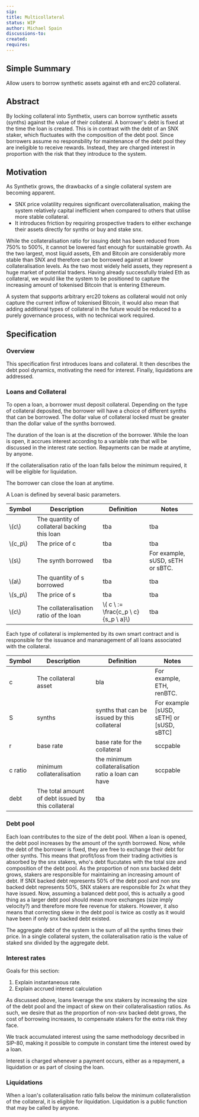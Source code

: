 ```yaml
---
sip:
title: Multicollateral
status: WIP
author: Michael Spain
discussions-to:
created:
requires: 
---
```


## Simple Summary

Allow users to borrow synthetic assets against eth and erc20 collateral.

## Abstract

By locking collateral into Synthetix, users can borrow synthetic assets (synths) against the value of their collateral. A borrower's debt is fixed at the time the loan is created. This is in contrast with the debt of an SNX staker, which fluctuates with the composition of the debt pool. Since borrowers assume no responsbility for maintenance of the debt pool they are ineligible to receive rewards. Instead, they are charged interest in proportion with the risk that they introduce to the system.

## Motivation

As Synthetix grows, the drawbacks of a single collateral system are becoming apparent.

- SNX price volatility requires significant overcollateralisation, making the system relatively capital inefficient when compared to others that utilise more stable collateral.
- It introduces friction by requiring prospective traders to either exchange their assets directly for synths or buy and stake snx.

While the collateralisation ratio for issuing debt has been reduced from 750% to 500%, it cannot be lowered fast enough for sustainable growth. As the two largest, most liquid assets, Eth and Bitcoin are considerably more stable than SNX and therefore can be borrowed against at lower collateralisation levels. As the two most widely held assets, they represent a huge market of potential traders. Having already successfully trialed Eth as collateral, we would like the system to be positioned to capture the increasing amount of tokenised Bitcoin that is entering Ethereum.

A system that supports arbitrary erc20 tokens as collateral would not only capture the current inflow of tokenised Bitcoin, it would also mean that adding additional types of collateral in the future would be reduced to a purely governance process, with no technical work required.

## Specification

### Overview

This specification first introduces loans and collateral. It then describes the debt pool dynamics, motivating the need for interest. Finally, liquidations are addressed.

### Loans and Collateral

To open a loan, a borrower must deposit collateral. Depending on the type of collateral deposited, the borrower will have a choice of different synths that can be borrowed. The dollar value of collateral locked must be greater than the dollar value of the synths borrowed. 

The duration of the loan is at the discretion of the borrower. While the loan is open, it accrues interest according to a variable rate that will be discussed in the interest rate section. Repayments can be made at anytime, by anyone. 

If the collateralisation ratio of the loan falls below the minimum required, it will be eligible for liquidation. 

The borrower can close the loan at anytime. 

A Loan is defined by several basic parameters.

| Symbol | Description | Definition | Notes |
| ------ | ----------- | ---------- | ----- |
| \\(c\\) | The quantity of collateral backing this loan | tba | tba | 
| \\(c_p\\) | The price of c | tba | tba | 
| \\(s\\) | The synth borrowed | tba | For example, sUSD, sETH or sBTC. |
| \\(a\\) | The quantity of s borrowed | tba | tba | 
| \\(s_p\\) | The price of s | tba | tba | 
| \\(c\\) | The collateralisation ratio of the loan | \\( c \ := \frac{c_p \ c}{s_p \ a}\\) |tba |


Each type of collateral is implemented by its own smart contract and is responsible for the issuance and mananagement of all loans associated with the collateral.

| Symbol | Description | Definition | Notes |
| ------ | ----------- | ---------- | ----- |
| c | The collateral asset | bla | For example, ETH, renBTC. |
| S | synths| synths that can be issued by this collateral | For example [sUSD, sETH] or [sUSD, sBTC] |
| r | base rate | base rate for the collateral | sccpable|
| c ratio | minimum collateralisation | the minimum collateralisation ratio a loan can have | sccpable |
| debt | The total amount of debt issued by this collateral | tba | |


### Debt pool

Each loan contributes to the size of the debt pool. When a loan is opened, the debt pool increases by the amount of the synth borrowed. Now, while the debt of the borrower is fixed, they are free to exchange their debt for other synths. This means that profit/loss from their trading activities is absorbed by the snx stakers, who's debt flucutates with the total size and composition of the debt pool. As the proportion of non snx backed debt grows, stakers are responsible for maintaining an increasing amount of debt. If SNX backed debt represents 50% of the debt pool and non snx backed debt represents 50%, SNX stakers are responsible for 2x what they have issued. Now, assuming a balanced debt pool, this is actually a good thing as a larger debt pool should mean more exchanges (size imply velocity?) and therefore more fee revenue for stakers. However, it also means that correcting skew in the debt pool is twice as costly as it would have been if only snx backed debt existed.


The aggregate debt of the system is the sum of all the synths times their price. In a single collateral system, the collateralisation ratio is the value of staked snx divided by the aggregate debt.

### Interest rates

Goals for this section:
1. Explain instantaneous rate.
2. Explain accrued interest calculation 

As discussed above, loans leverage the snx stakers by increasing the size of the debt pool and the impact of skew on their collateralisastion ratios. As such, we desire that as the proportion of non-snx backed debt grows, the cost of borrowing increases, to compensate stakers for the extra risk they face. 

We track accumulated interest using the same methodology decsribed in SIP-80, making it possible to compute in constant time the interest owed by a loan.

Interest is charged whenever a payment occurs, either as a repayment, a liquidation or as part of closing the loan.

### Liquidations

When a loan's collateralisation ratio falls below the minimum collateralistion of the collateral, it is eligible for ilquidation. Liquidation is a public function that may be called by anyone.
